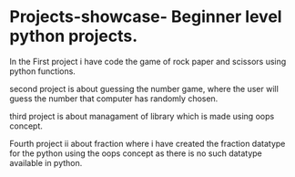# Projects-showcase- Beginner level python projects.

In the First project i have code the game of rock paper and scissors using python functions.

second project is about guessing the number game, where the user will guess the number that computer has randomly chosen.

third project is about managament of library which is made using oops concept.

Fourth project ii about fraction where i have created the fraction datatype for the python using the oops concept as there is no such datatype available in python.

